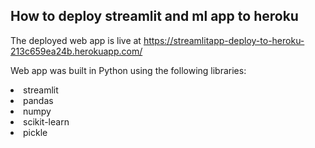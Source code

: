 ## How to deploy streamlit and ml app to heroku

The deployed web app is live at https://streamlitapp-deploy-to-heroku-213c659ea24b.herokuapp.com/

<p>Web app was built in Python using the following libraries:</p>
<li>streamlit</li>
<li>pandas</li>
<li>numpy</li>
<li>scikit-learn</li>
<li>pickle</li>

